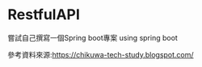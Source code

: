 # RestfulAPI

嘗試自己撰寫一個Spring boot專案
using spring boot

參考資料來源:https://chikuwa-tech-study.blogspot.com/
